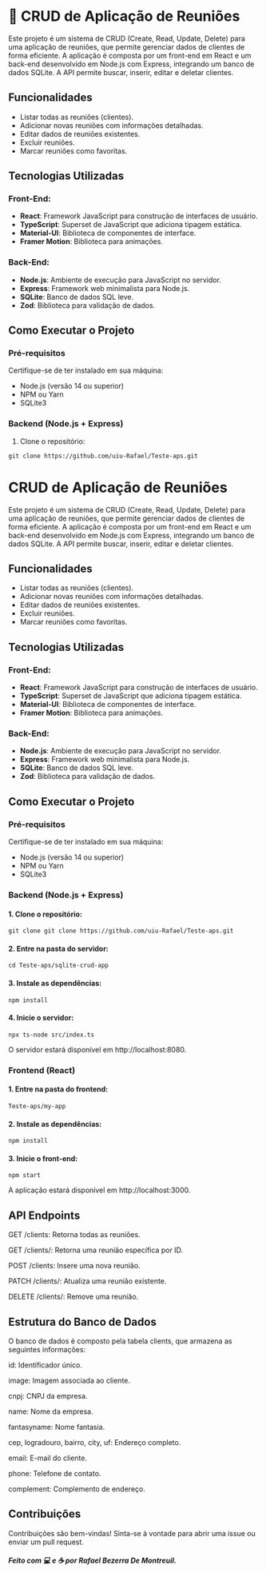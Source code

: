 # 🚀 CRUD de Aplicação de Reuniões

Este projeto é um sistema de CRUD (Create, Read, Update, Delete) para uma aplicação de reuniões, que permite gerenciar dados de clientes de forma eficiente. A aplicação é composta por um front-end em React e um back-end desenvolvido em Node.js com Express, integrando um banco de dados SQLite. A API permite buscar, inserir, editar e deletar clientes.

## Funcionalidades

- Listar todas as reuniões (clientes).
- Adicionar novas reuniões com informações detalhadas.
- Editar dados de reuniões existentes.
- Excluir reuniões.
- Marcar reuniões como favoritas.

## Tecnologias Utilizadas

### Front-End:
- **React**: Framework JavaScript para construção de interfaces de usuário.
- **TypeScript**: Superset de JavaScript que adiciona tipagem estática.
- **Material-UI**: Biblioteca de componentes de interface.
- **Framer Motion**: Biblioteca para animações.

### Back-End:
- **Node.js**: Ambiente de execução para JavaScript no servidor.
- **Express**: Framework web minimalista para Node.js.
- **SQLite**: Banco de dados SQL leve.
- **Zod**: Biblioteca para validação de dados.

## Como Executar o Projeto

### Pré-requisitos

Certifique-se de ter instalado em sua máquina:

- Node.js (versão 14 ou superior)
- NPM ou Yarn
- SQLite3

### Backend (Node.js + Express)

1. Clone o repositório:

`git clone https://github.com/uiu-Rafael/Teste-aps.git`
   
# CRUD de Aplicação de Reuniões

Este projeto é um sistema de CRUD (Create, Read, Update, Delete) para uma aplicação de reuniões, que permite gerenciar dados de clientes de forma eficiente. A aplicação é composta por um front-end em React e um back-end desenvolvido em Node.js com Express, integrando um banco de dados SQLite. A API permite buscar, inserir, editar e deletar clientes.

## Funcionalidades

- Listar todas as reuniões (clientes).
- Adicionar novas reuniões com informações detalhadas.
- Editar dados de reuniões existentes.
- Excluir reuniões.
- Marcar reuniões como favoritas.

## Tecnologias Utilizadas

### Front-End:
- **React**: Framework JavaScript para construção de interfaces de usuário.
- **TypeScript**: Superset de JavaScript que adiciona tipagem estática.
- **Material-UI**: Biblioteca de componentes de interface.
- **Framer Motion**: Biblioteca para animações.

### Back-End:
- **Node.js**: Ambiente de execução para JavaScript no servidor.
- **Express**: Framework web minimalista para Node.js.
- **SQLite**: Banco de dados SQL leve.
- **Zod**: Biblioteca para validação de dados.

## Como Executar o Projeto

### Pré-requisitos

Certifique-se de ter instalado em sua máquina:

- Node.js (versão 14 ou superior)
- NPM ou Yarn
- SQLite3

### Backend (Node.js + Express)

#### 1. Clone o repositório:

`git clone git clone https://github.com/uiu-Rafael/Teste-aps.git`

#### 2. Entre na pasta do servidor:

`cd Teste-aps/sqlite-crud-app`

#### 3. Instale as dependências:

`npm install `

#### 4. Inicie o servidor:

`npx ts-node src/index.ts`

O servidor estará disponível em http://localhost:8080.

### Frontend (React)

#### 1. Entre na pasta do frontend:

`Teste-aps/my-app`


#### 2. Instale as dependências:

`npm install`

#### 3. Inicie o front-end:

`npm start`

A aplicação estará disponível em http://localhost:3000.

## API Endpoints
GET /clients: Retorna todas as reuniões.

GET /clients/: Retorna uma reunião específica por ID.

POST /clients: Insere uma nova reunião.

PATCH /clients/: Atualiza uma reunião existente.

DELETE /clients/: Remove uma reunião.

## Estrutura do Banco de Dados

O banco de dados é composto pela tabela clients, que armazena as seguintes informações:

id: Identificador único.

image: Imagem associada ao cliente.

cnpj: CNPJ da empresa.

name: Nome da empresa.

fantasyname: Nome fantasia.

cep, logradouro, bairro, city, uf: Endereço completo.

email: E-mail do cliente.

phone: Telefone de contato.

complement: Complemento de endereço.

## Contribuições
Contribuições são bem-vindas! Sinta-se à vontade para abrir uma issue ou enviar um pull request.

##### Feito com 💻 e ☕ por Rafael Bezerra De Montreuil.
